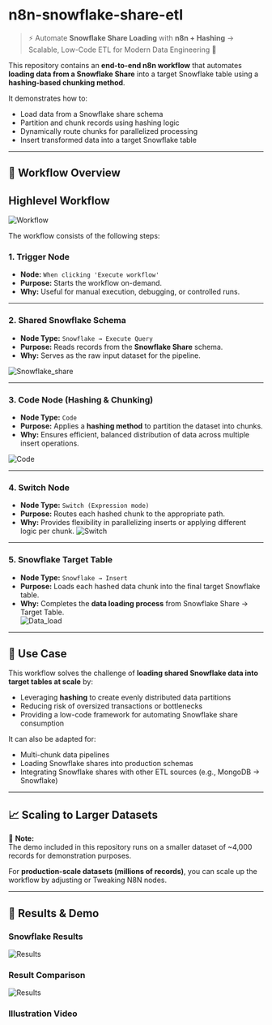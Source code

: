 # n8n-snowflake-share-etl

> ⚡ Automate **Snowflake Share Loading** with **n8n + Hashing** → Scalable, Low-Code ETL for Modern Data Engineering 🚀

This repository contains an **end-to-end n8n workflow** that automates **loading data from a Snowflake Share** into a target Snowflake table using a **hashing-based chunking method**.  

It demonstrates how to:  
- Load data from a Snowflake share schema  
- Partition and chunk records using hashing logic  
- Dynamically route chunks for parallelized processing  
- Insert transformed data into a target Snowflake table  

---

## 🚀 Workflow Overview  

## Highlevel Workflow

![Workflow](images/Workflow.png)

The workflow consists of the following steps:

### 1. **Trigger Node**
- **Node:** `When clicking 'Execute workflow'`  
- **Purpose:** Starts the workflow on-demand.  
- **Why:** Useful for manual execution, debugging, or controlled runs.  

---

### 2. **Shared Snowflake Schema**
- **Node Type:** `Snowflake → Execute Query`  
- **Purpose:** Reads records from the **Snowflake Share** schema.  
- **Why:** Serves as the raw input dataset for the pipeline.  

![Snowflake_share](images/Shared_Snowflake.png)

---

### 3. **Code Node (Hashing & Chunking)**
- **Node Type:** `Code`  
- **Purpose:** Applies a **hashing method** to partition the dataset into chunks.  
- **Why:** Ensures efficient, balanced distribution of data across multiple insert operations.  

![Code](images/Code.png)

---

### 4. **Switch Node**
- **Node Type:** `Switch (Expression mode)`  
- **Purpose:** Routes each hashed chunk to the appropriate path.  
- **Why:** Provides flexibility in parallelizing inserts or applying different logic per chunk. 
![Switch](images/Switch.png) 

---

### 5. **Snowflake Target Table**
- **Node Type:** `Snowflake → Insert`  
- **Purpose:** Loads each hashed data chunk into the final target Snowflake table.  
- **Why:** Completes the **data loading process** from Snowflake Share → Target Table.  
![Data_load](images/Snowflake_Target.png) 
---

## 🎯 Use Case  

This workflow solves the challenge of **loading shared Snowflake data into target tables at scale** by:  
- Leveraging **hashing** to create evenly distributed data partitions  
- Reducing risk of oversized transactions or bottlenecks  
- Providing a low-code framework for automating Snowflake share consumption  

It can also be adapted for:  
- Multi-chunk data pipelines  
- Loading Snowflake shares into production schemas  
- Integrating Snowflake shares with other ETL sources (e.g., MongoDB → Snowflake)  

---

## 📈 Scaling to Larger Datasets  

📝 **Note:**  
The demo included in this repository runs on a smaller dataset of ~4,000 records for demonstration purposes.  

For **production-scale datasets (millions of records)**, you can scale up the workflow by adjusting or Tweaking N8N nodes.

---

## 📸 Results & Demo  
 
### Snowflake Results

![Results](images/Snowflake_results.png) 

### Result Comparison

![Results](images/row_count_results.png)

### Illustration Video
